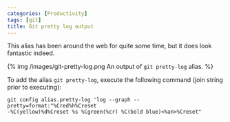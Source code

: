```yaml
---
categories: [Productivity]
tags: [git]
title: Git pretty log output
---
```


This alias has been around the web for quite some time, but it does look fantastic indeed.

{% img /images/git-pretty-log.png An output of `git pretty-log` alias. %}

To add the alias `git pretty-log`, execute the following command (join string prior to executing):

    git config alias.pretty-log 'log --graph --pretty=format:"%Cred%h%Creset
    -%C(yellow)%d%Creset %s %Cgreen(%cr) %C(bold blue)<%an>%Creset"
